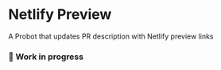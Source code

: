 # Netlify Preview
 A Probot that updates PR description with Netlify preview links

### 👷‍ Work in progress
